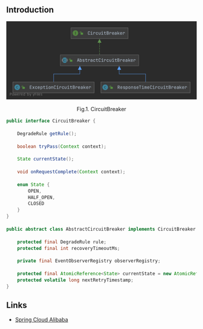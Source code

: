 ## Introduction


<div style="text-align: center;">

![CircuitBreaker](images/CircuitBreaker.png)

</div>

<p style="text-align: center;">
Fig.1. CircuitBreaker
</p>

```java
public interface CircuitBreaker {

    DegradeRule getRule();

    boolean tryPass(Context context);

    State currentState();

    void onRequestComplete(Context context);

    enum State {
        OPEN,
        HALF_OPEN,
        CLOSED
    }
}

public abstract class AbstractCircuitBreaker implements CircuitBreaker {

    protected final DegradeRule rule;
    protected final int recoveryTimeoutMs;

    private final EventObserverRegistry observerRegistry;

    protected final AtomicReference<State> currentState = new AtomicReference<>(State.CLOSED);
    protected volatile long nextRetryTimestamp;
}
```

## Links

- [Spring Cloud Alibaba](/docs/CS/Java/Spring_Cloud/Spring_Cloud.md?id=)